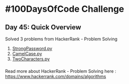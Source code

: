 # #100DaysOfCode Challenge
## Day 45: Quick Overview
Solved 3 problems from HackerRank -  Problem Solving
1. [StrongPassword.py](https://github.com/sandeep-krishna/100DaysOfCode/blob/master/Day%2045/StrongPassword.py)
2. [CamelCase.py](https://github.com/sandeep-krishna/100DaysOfCode/blob/master/Day%2045/CamelCase.py)
3. [TwoCharacters.py](https://github.com/sandeep-krishna/100DaysOfCode/blob/master/Day%2045/TwoCharacters.py)
### 
Read more about HackerRank -  Problem Solving here : https://www.hackerrank.com/domains/algorithms